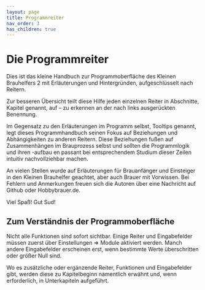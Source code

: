 ```yaml
---
layout: page
title: Programmreiter
nav_order: 3
has_children: true
---
```


# Die Programmreiter

Dies ist das kleine Handbuch zur Programmoberfläche des Kleinen Brauhelfers 2 mit Erläuterungen und Hintergründen, aufgeschlüsselt nach Reitern.

Zur besseren Übersicht teilt diese Hilfe jeden einzelnen Reiter in Abschnitte, Kapitel genannt, auf – zu erkennen an der nach links ausgerückten Benennung.

Im Gegensatz zu den Erläuterungen im Programm selbst, Tooltips genannt, legt dieses Programmhandbuch seinen Fokus auf Beziehungen und Abhängigkeiten zu anderen Reitern. Diese Beziehungen fußen auf Zusammenhängen im Brauprozess selbst und sollten die Programmlogik und ihren -aufbau en passant bei entsprechendem Studium dieser Zeilen intuitiv nachvollziehbar machen.

An vielen Stellen wurde auf Erläuterungen für Brauanfänger und Einsteiger in den Kleinen Brauhelfer geachtet, aber auch Brauer mit Vorwissen. Bei Fehlern und Anmerkungen freuen sich die Autoren über eine Nachricht auf Github oder Hobbybrauer.de.

Viel Spaß! Gut Sud!

## Zum Verständnis der Programmoberfläche

Nicht alle Funktionen sind sofort sichtbar. Einige Reiter und Eingabefelder müssen zuerst über Einstellungen => Module aktiviert werden. Manch andere Eingabefelder erscheinen erst, wenn bestimmte Werte überschritten oder größer Null sind.

Wo es zusätzliche oder ergänzende Reiter, Funktionen und Eingabefelder gibt, werden diese zu Kapitelbeginn namentlich erwähnt und, wenn erforderlich, in Unterkapiteln aufgeführt.

